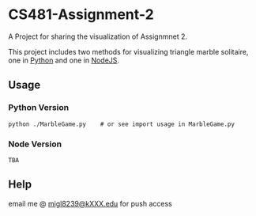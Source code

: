 # CS481-Assignment-2

A Project for sharing the visualization of Assignmnet 2.

This project includes two methods for visualizing triangle marble solitaire, one in [Python](python.org) and one in [NodeJS](nodejs.org).

## Usage

### Python Version

    python ./MarbleGame.py    # or see import usage in MarbleGame.py

### Node Version

    TBA

## Help

email me @ migl8239@kXXX.edu for push access
